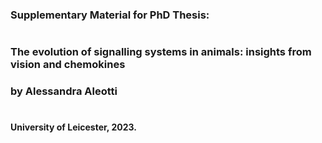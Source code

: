 ### Supplementary Material for PhD Thesis:
#
#
### The evolution of signalling systems in animals: insights from vision and chemokines
### by Alessandra Aleotti
#
#
#
#### University of Leicester, 2023.

